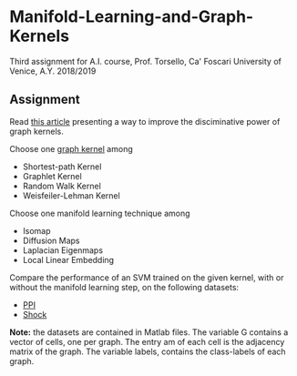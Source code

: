 # Manifold-Learning-and-Graph-Kernels
Third assignment for A.I. course, Prof. Torsello, Ca' Foscari University of Venice, A.Y. 2018/2019

## Assignment
<p>Read <a href="graph/Unfolding.pdf">this article</a> presenting a way to improve the disciminative power of graph kernels.</p>
<p>Choose one <a href="graph/kernels.pdf">graph kernel</a> among
<ul>
	<li>Shortest-path Kernel</li>
	<li>Graphlet Kernel</li>
	<li>Random Walk Kernel</li>
	<li>Weisfeiler-Lehman Kernel</li>
</ul>
</p>
<p>Choose one manifold learning technique among
<ul>
	<li>Isomap</li>
	<li>Diffusion Maps</li>
	<li>Laplacian Eigenmaps</li>
	<li>Local Linear Embedding</li>
</ul>
</p>
<p>
Compare the performance of an SVM trained on the given kernel, with or without the manifold learning step, on the following datasets:
<ul>
	<li><a href="graph/PPI.mat">PPI</a></li>
	<li><a href="graph/SHOCK.mat">Shock</a></li>
</ul>
</p>
<p><b>Note:</b> the datasets are contained in Matlab files. The variable G contains a vector of cells, one per graph. 
The entry am of each cell is the adjacency matrix of the graph.
The variable labels, contains the class-labels of each graph.	
</p>
